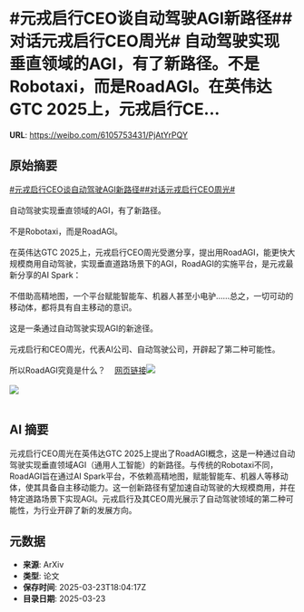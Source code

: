 # #元戎启行CEO谈自动驾驶AGI新路径##对话元戎启行CEO周光# 自动驾驶实现垂直领域的AGI，有了新路径。不是Robotaxi，而是RoadAGI。在英伟达GTC 2025上，元戎启行CE...

**URL**: https://weibo.com/6105753431/PjAtYrPQY

## 原始摘要

<a href="https://m.weibo.cn/search?containerid=231522type%3D1%26t%3D10%26q%3D%23%E5%85%83%E6%88%8E%E5%90%AF%E8%A1%8CCEO%E8%B0%88%E8%87%AA%E5%8A%A8%E9%A9%BE%E9%A9%B6AGI%E6%96%B0%E8%B7%AF%E5%BE%84%23&amp;extparam=%23%E5%85%83%E6%88%8E%E5%90%AF%E8%A1%8CCEO%E8%B0%88%E8%87%AA%E5%8A%A8%E9%A9%BE%E9%A9%B6AGI%E6%96%B0%E8%B7%AF%E5%BE%84%23" data-hide=""><span class="surl-text">#元戎启行CEO谈自动驾驶AGI新路径#</span></a><a href="https://m.weibo.cn/search?containerid=231522type%3D1%26t%3D10%26q%3D%23%E5%AF%B9%E8%AF%9D%E5%85%83%E6%88%8E%E5%90%AF%E8%A1%8CCEO%E5%91%A8%E5%85%89%23&amp;extparam=%23%E5%AF%B9%E8%AF%9D%E5%85%83%E6%88%8E%E5%90%AF%E8%A1%8CCEO%E5%91%A8%E5%85%89%23" data-hide=""><span class="surl-text">#对话元戎启行CEO周光#</span></a> <br><br>自动驾驶实现垂直领域的AGI，有了新路径。<br><br>不是Robotaxi，而是RoadAGI。<br><br>在英伟达GTC 2025上，元戎启行CEO周光受邀分享，提出用RoadAGI，能更快大规模商用自动驾驶，实现垂直道路场景下的AGI，RoadAGI的实施平台，是元戎最新分享的AI Spark：<br><br>不借助高精地图，一个平台赋能智能车、机器人甚至小电驴……总之，一切可动的移动体，都将具有自主移动的意识。<br><br>这是一条通过自动驾驶实现AGI的新途径。<br><br>元戎启行和CEO周光，代表AI公司、自动驾驶公司，开辟起了第二种可能性。<br><br>所以RoadAGI究竟是什么？<a href="https://weibo.cn/sinaurl?u=https%3A%2F%2Fmp.weixin.qq.com%2Fs%2FkrR9dqehKS8IRB6aNZNByg" data-hide=""><span class="url-icon"><img style="width: 1rem;height: 1rem" src="https://h5.sinaimg.cn/upload/2015/09/25/3/timeline_card_small_web_default.png" referrerpolicy="no-referrer"></span><span class="surl-text">网页链接</span></a><img style="" src="https://tvax2.sinaimg.cn/large/006Fd7o3ly1hzoponjb26j30ms0cwagc.jpg" referrerpolicy="no-referrer"><br><br><img style="" src="https://tvax3.sinaimg.cn/large/006Fd7o3ly1hzopons8o3j30u00gp154.jpg" referrerpolicy="no-referrer"><br><br>

## AI 摘要

元戎启行CEO周光在英伟达GTC 2025上提出了RoadAGI概念，这是一种通过自动驾驶实现垂直领域AGI（通用人工智能）的新路径。与传统的Robotaxi不同，RoadAGI旨在通过AI Spark平台，不依赖高精地图，赋能智能车、机器人等移动体，使其具备自主移动能力。这一创新路径有望加速自动驾驶的大规模商用，并在特定道路场景下实现AGI。元戎启行及其CEO周光展示了自动驾驶领域的第二种可能性，为行业开辟了新的发展方向。

## 元数据

- **来源**: ArXiv
- **类型**: 论文
- **保存时间**: 2025-03-23T18:04:17Z
- **目录日期**: 2025-03-23
